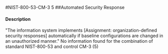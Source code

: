 #NIST-800-53-CM-3 5
##Automated Security Response
#### Description
"The information system implements [Assignment: organization-defined security responses] automatically if baseline configurations are changed in an unauthorized manner."
No information found for the combination of standard NIST-800-53 and control CM-3 (5)
